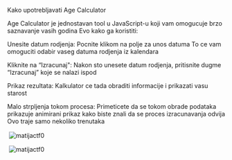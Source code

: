 Kako upotrebljavati Age Calculator

Age Calculator je jednostavan tool u JavaScript-u koji vam omogucuje brzo saznavanje vasih godina Evo kako ga koristiti:

Unesite datum rodjenja: Pocnite klikom na polje za unos datuma To ce vam omoguciti odabir vaseg datuma rodjenja iz kalendara

Kliknite na “Izracunaj": Nakon sto unesete datum rodjenja, pritisnite dugme “Izracunaj” koje se nalazi ispod

Prikaz rezultata: Kalkulator ce tada obraditi informacije i prikazati vasu starost

Malo strpljenja tokom procesa: Primeticete da se tokom obrade podataka prikazuje animirani prikaz kako biste znali da se proces izracunavanja odvija Ovo traje samo nekoliko trenutaka

<p>&nbsp;<img align="center" src="https://cdn.discordapp.com/attachments/1114255978611867688/1159608788194701382/image.png?ex=6531a4d7&is=651f2fd7&hm=c872da1bcb23d395b4c5b6bf29f39819a56c7f1df27c4b452d249b98bb32bae6" alt="matijactf0" /></p>
<p>&nbsp;<img align="center" src="https://cdn.discordapp.com/attachments/1114255978611867688/1159608788425396224/image.png?ex=6531a4d7&is=651f2fd7&hm=48cefde3e3fe971660a28ef6314c6b34b7b2b0c527a2daa4afc51c350feaa8df&" alt="matijactf0" /></p>
